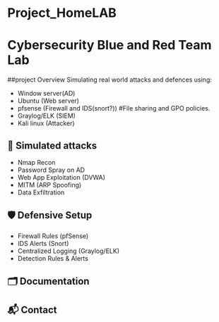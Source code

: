 # Project_HomeLAB
# Cybersecurity Blue and Red Team Lab


##project Overview 
Simulating real world attacks and defences using: 
- Window server(AD)
- Ubuntu (Web server)
- pfsense (Firewall and IDS(snort?))   #File sharing and GPO  policies. 
- Graylog/ELK (SIEM)
- Kali linux (Attacker)

## 🎯 Simulated attacks
- Nmap Recon
- Password Spray on AD
- Web App Exploitation (DVWA)
- MITM (ARP Spoofing)
- Data Exfiltration

## 🛡️ Defensive Setup
- Firewall Rules (pfSense)
- IDS Alerts (Snort)
- Centralized Logging (Graylog/ELK)
- Detection Rules & Alerts

## 🗂️ Documentation 


## 📬 Contact
